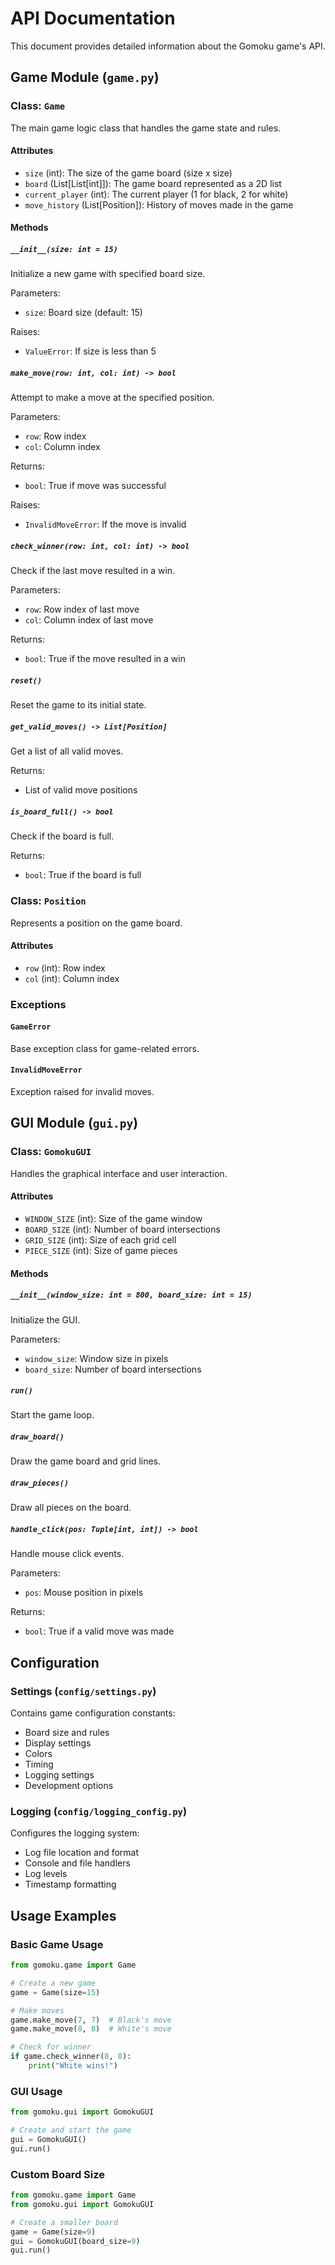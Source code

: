 # API Documentation

This document provides detailed information about the Gomoku game's API.

## Game Module (`game.py`)

### Class: `Game`

The main game logic class that handles the game state and rules.

#### Attributes

- `size` (int): The size of the game board (size x size)
- `board` (List[List[int]]): The game board represented as a 2D list
- `current_player` (int): The current player (1 for black, 2 for white)
- `move_history` (List[Position]): History of moves made in the game

#### Methods

##### `__init__(size: int = 15)`
Initialize a new game with specified board size.

Parameters:
- `size`: Board size (default: 15)

Raises:
- `ValueError`: If size is less than 5

##### `make_move(row: int, col: int) -> bool`
Attempt to make a move at the specified position.

Parameters:
- `row`: Row index
- `col`: Column index

Returns:
- `bool`: True if move was successful

Raises:
- `InvalidMoveError`: If the move is invalid

##### `check_winner(row: int, col: int) -> bool`
Check if the last move resulted in a win.

Parameters:
- `row`: Row index of last move
- `col`: Column index of last move

Returns:
- `bool`: True if the move resulted in a win

##### `reset()`
Reset the game to its initial state.

##### `get_valid_moves() -> List[Position]`
Get a list of all valid moves.

Returns:
- List of valid move positions

##### `is_board_full() -> bool`
Check if the board is full.

Returns:
- `bool`: True if the board is full

### Class: `Position`

Represents a position on the game board.

#### Attributes

- `row` (int): Row index
- `col` (int): Column index

### Exceptions

#### `GameError`
Base exception class for game-related errors.

#### `InvalidMoveError`
Exception raised for invalid moves.

## GUI Module (`gui.py`)

### Class: `GomokuGUI`

Handles the graphical interface and user interaction.

#### Attributes

- `WINDOW_SIZE` (int): Size of the game window
- `BOARD_SIZE` (int): Number of board intersections
- `GRID_SIZE` (int): Size of each grid cell
- `PIECE_SIZE` (int): Size of game pieces

#### Methods

##### `__init__(window_size: int = 800, board_size: int = 15)`
Initialize the GUI.

Parameters:
- `window_size`: Window size in pixels
- `board_size`: Number of board intersections

##### `run()`
Start the game loop.

##### `draw_board()`
Draw the game board and grid lines.

##### `draw_pieces()`
Draw all pieces on the board.

##### `handle_click(pos: Tuple[int, int]) -> bool`
Handle mouse click events.

Parameters:
- `pos`: Mouse position in pixels

Returns:
- `bool`: True if a valid move was made

## Configuration

### Settings (`config/settings.py`)

Contains game configuration constants:

- Board size and rules
- Display settings
- Colors
- Timing
- Logging settings
- Development options

### Logging (`config/logging_config.py`)

Configures the logging system:

- Log file location and format
- Console and file handlers
- Log levels
- Timestamp formatting

## Usage Examples

### Basic Game Usage

```python
from gomoku.game import Game

# Create a new game
game = Game(size=15)

# Make moves
game.make_move(7, 7)  # Black's move
game.make_move(8, 8)  # White's move

# Check for winner
if game.check_winner(8, 8):
    print("White wins!")
```

### GUI Usage

```python
from gomoku.gui import GomokuGUI

# Create and start the game
gui = GomokuGUI()
gui.run()
```

### Custom Board Size

```python
from gomoku.game import Game
from gomoku.gui import GomokuGUI

# Create a smaller board
game = Game(size=9)
gui = GomokuGUI(board_size=9)
gui.run()
``` 
